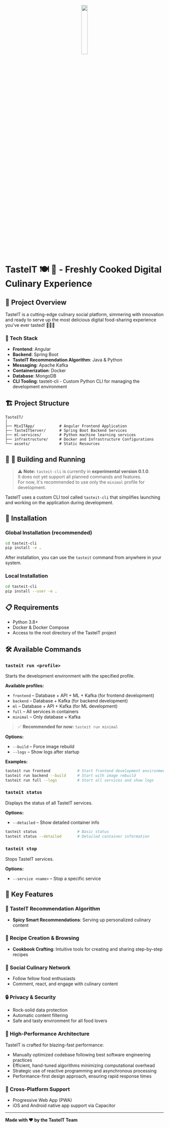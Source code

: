 <p align="center"> 
  <img src="MixITApp/src/assets/icon.png" width="20%" height="20%"> 
</p>


# TasteIT 🍽️ 🚀 - Freshly Cooked Digital Culinary Experience

## 🌟 Project Overview

TasteIT is a cutting-edge culinary social platform, simmering with innovation and ready to serve up the most delicious digital food-sharing experience you've ever tasted! 👨‍🍳🔥

### 🔧 Tech Stack

- **Frontend**: Angular
- **Backend**: Spring Boot
- **TasteIT Recommendation Algorithm**: Java & Python
- **Messaging**: Apache Kafka
- **Containerization**: Docker
- **Database**: MongoDB
- **CLI Tooling**: tasteit-cli - Custom Python CLI for managing the development environment


## 🏗️ Project Structure

```
TasteIT/
│
├── MixITApp/           # Angular Frontend Application
├── TasteITServer/      # Spring Boot Backend Services
├── ml-services/        # Python machine learning services
├── infrastructure/     # Docker and Infrastructure Configurations
└── assets/             # Static Resources
```

## 🔨 🚦 Building and Running

> ⚠️ **Note:** `tasteit-cli` is currently in **experimental version 0.1.0**.  
> It does not yet support all planned commands and features.  
> For now, it's recommended to use only the `minimal` profile for development.

TasteIT uses a custom CLI tool called `tasteit-cli` that simplifies launching and working on the application during development.

## 🚀 Installation

### Global Installation (recommended)

```bash
cd tasteit-cli
pip install -e .
```

After installation, you can use the `tasteit` command from anywhere in your system.

### Local Installation

```bash
cd tasteit-cli
pip install --user -e .
```

## 📋 Requirements

- Python 3.8+
- Docker & Docker Compose
- Access to the root directory of the TasteIT project

## 🛠️ Available Commands

### `tasteit run <profile>`

Starts the development environment with the specified profile.

**Available profiles:**

- `frontend` – Database + API + ML + Kafka (for frontend development)
- `backend` – Database + Kafka (for backend development)
- `ml` – Database + API + Kafka (for ML development)
- `full` – All services in containers
- `minimal` – Only database + Kafka

> ✅ **Recommended for now:** `tasteit run minimal`

**Options:**
- `--build` – Force image rebuild
- `--logs` – Show logs after startup

**Examples:**
```bash
tasteit run frontend            # Start frontend development environment
tasteit run backend --build     # Start with image rebuild
tasteit run full --logs         # Start all services and show logs
```

### `tasteit status`

Displays the status of all TasteIT services.

**Options:**
- `--detailed` – Show detailed container info

```bash
tasteit status                  # Basic status
tasteit status --detailed       # Detailed container information
```

### `tasteit stop`

Stops TasteIT services.

**Options:**
- `--service <name>` – Stop a specific service


## 🧠 Key Features

### 🍳 TasteIT Recommendation Algorithm
- **Spicy Smart Recommendations**: Serving up personalized culinary content


### 📖 Recipe Creation & Browsing
- **Cookbook Crafting**: Intuitive tools for creating and sharing step-by-step recipes

### 🤝 Social Culinary Network
- Follow fellow food enthusiasts
- Comment, react, and engage with culinary content

### 🔒 Privacy & Security
- Rock-solid data protection
- Automatic content filtering
- Safe and tasty environment for all food lovers

### 🚀 High-Performance Architecture
TasteIT is crafted for blazing-fast performance:
- Manually optimized codebase following best software engineering practices
- Efficient, hand-tuned algorithms minimizing computational overhead
- Strategic use of reactive programming and asynchronous processing
- Performance-first design approach, ensuring rapid response times

### 📱 Cross-Platform Support
- Progressive Web App (PWA)
- iOS and Android native app support via Capacitor

---

**Made with ❤️ by the TasteIT Team**